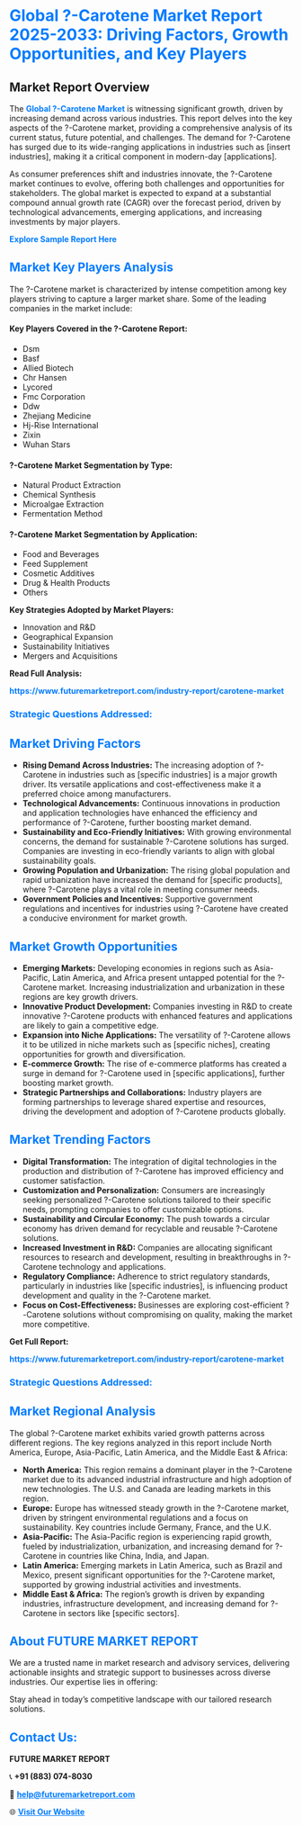 <h1 style="color: #007BFF;">Global ?-Carotene Market Report 2025-2033: Driving Factors, Growth Opportunities, and Key Players</h1>

<section id="overview">
<h2>Market Report Overview</h2>
<p>The <a href="https://www.futuremarketreport.com/industry-report/carotene-market" style="color: #007BFF; text-decoration: none;"><strong>Global ?-Carotene Market</strong></a> is witnessing significant growth, driven by increasing demand across various industries. This report delves into the key aspects of the ?-Carotene market, providing a comprehensive analysis of its current status, future potential, and challenges. The demand for ?-Carotene has surged due to its wide-ranging applications in industries such as [insert industries], making it a critical component in modern-day [applications].</p>
<p>As consumer preferences shift and industries innovate, the ?-Carotene market continues to evolve, offering both challenges and opportunities for stakeholders. The global market is expected to expand at a substantial compound annual growth rate (CAGR) over the forecast period, driven by technological advancements, emerging applications, and increasing investments by major players.</p>
</section>

<section id="overview">
<p><a href="https://www.futuremarketreport.com/request-sample/reportId=30262" style="color: #007BFF; text-decoration: none;"><strong>Explore Sample Report Here</strong></a></p>
</section>

<section id="key-players">
<h2 style="color: #007BFF;">Market Key Players Analysis</h2>
<p>The ?-Carotene market is characterized by intense competition among key players striving to capture a larger market share. Some of the leading companies in the market include:</p>
<h4>Key Players Covered in the ?-Carotene Report:</h4>
<ul><li>Dsm</li><li>Basf</li><li>Allied Biotech</li><li>Chr Hansen</li><li>Lycored</li><li>Fmc Corporation</li><li>Ddw</li><li>Zhejiang Medicine</li><li>Hj-Rise International</li><li>Zixin</li><li>Wuhan Stars</li></ul>
<h4>?-Carotene Market Segmentation by Type:</h4>
<ul><li>Natural Product Extraction</li><li>Chemical Synthesis</li><li>Microalgae Extraction</li><li>Fermentation Method</li></ul>

<h4>?-Carotene Market Segmentation by Application:</h4>
<ul><li>Food and Beverages</li><li>Feed Supplement</li><li>Cosmetic Additives</li><li>Drug &amp; Health Products</li><li>Others</li></ul>
<p><strong>Key Strategies Adopted by Market Players:</strong></p>
<ul>
<li>Innovation and R&D</li>
<li>Geographical Expansion</li>
<li>Sustainability Initiatives</li>
<li>Mergers and Acquisitions</li>
</ul>
</section>

<section>
<p><strong>Read Full Analysis: </strong></p><a href="https://www.futuremarketreport.com/industry-report/carotene-market" style="color: #007BFF; text-decoration: none;"><strong>https://www.futuremarketreport.com/industry-report/carotene-market</strong></a>
<h3 style="color: #007BFF;">Strategic Questions Addressed:</h3>
</section>

<section id="driving-factors">
<h2 style="color: #007BFF;">Market Driving Factors</h2>
<ul>
<li><strong>Rising Demand Across Industries:</strong> The increasing adoption of ?-Carotene in industries such as [specific industries] is a major growth driver. Its versatile applications and cost-effectiveness make it a preferred choice among manufacturers.</li>
<li><strong>Technological Advancements:</strong> Continuous innovations in production and application technologies have enhanced the efficiency and performance of ?-Carotene, further boosting market demand.</li>
<li><strong>Sustainability and Eco-Friendly Initiatives:</strong> With growing environmental concerns, the demand for sustainable ?-Carotene solutions has surged. Companies are investing in eco-friendly variants to align with global sustainability goals.</li>
<li><strong>Growing Population and Urbanization:</strong> The rising global population and rapid urbanization have increased the demand for [specific products], where ?-Carotene plays a vital role in meeting consumer needs.</li>
<li><strong>Government Policies and Incentives:</strong> Supportive government regulations and incentives for industries using ?-Carotene have created a conducive environment for market growth.</li>
</ul>
</section>

<section id="growth-opportunities">
<h2 style="color: #007BFF;">Market Growth Opportunities</h2>
<ul>
<li><strong>Emerging Markets:</strong> Developing economies in regions such as Asia-Pacific, Latin America, and Africa present untapped potential for the ?-Carotene market. Increasing industrialization and urbanization in these regions are key growth drivers.</li>
<li><strong>Innovative Product Development:</strong> Companies investing in R&D to create innovative ?-Carotene products with enhanced features and applications are likely to gain a competitive edge.</li>
<li><strong>Expansion into Niche Applications:</strong> The versatility of ?-Carotene allows it to be utilized in niche markets such as [specific niches], creating opportunities for growth and diversification.</li>
<li><strong>E-commerce Growth:</strong> The rise of e-commerce platforms has created a surge in demand for ?-Carotene used in [specific applications], further boosting market growth.</li>
<li><strong>Strategic Partnerships and Collaborations:</strong> Industry players are forming partnerships to leverage shared expertise and resources, driving the development and adoption of ?-Carotene products globally.</li>
</ul>
</section>

<section id="trending-factors">
<h2 style="color: #007BFF;">Market Trending Factors</h2>
<ul>
<li><strong>Digital Transformation:</strong> The integration of digital technologies in the production and distribution of ?-Carotene has improved efficiency and customer satisfaction.</li>
<li><strong>Customization and Personalization:</strong> Consumers are increasingly seeking personalized ?-Carotene solutions tailored to their specific needs, prompting companies to offer customizable options.</li>
<li><strong>Sustainability and Circular Economy:</strong> The push towards a circular economy has driven demand for recyclable and reusable ?-Carotene solutions.</li>
<li><strong>Increased Investment in R&D:</strong> Companies are allocating significant resources to research and development, resulting in breakthroughs in ?-Carotene technology and applications.</li>
<li><strong>Regulatory Compliance:</strong> Adherence to strict regulatory standards, particularly in industries like [specific industries], is influencing product development and quality in the ?-Carotene market.</li>
<li><strong>Focus on Cost-Effectiveness:</strong> Businesses are exploring cost-efficient ?-Carotene solutions without compromising on quality, making the market more competitive.</li>
</ul>
</section>

<section>
<p><strong>Get Full Report: </strong></p><a href="https://www.futuremarketreport.com/industry-report/carotene-market" style="color: #007BFF; text-decoration: none;"><strong>https://www.futuremarketreport.com/industry-report/carotene-market</strong></a>
<h3 style="color: #007BFF;">Strategic Questions Addressed:</h3>
</section>


<section id="regional-analysis">
<h2 style="color: #007BFF;">Market Regional Analysis</h2>
<p>The global ?-Carotene market exhibits varied growth patterns across different regions. The key regions analyzed in this report include North America, Europe, Asia-Pacific, Latin America, and the Middle East & Africa:</p>
<ul>
<li><strong>North America:</strong> This region remains a dominant player in the ?-Carotene market due to its advanced industrial infrastructure and high adoption of new technologies. The U.S. and Canada are leading markets in this region.</li>
<li><strong>Europe:</strong> Europe has witnessed steady growth in the ?-Carotene market, driven by stringent environmental regulations and a focus on sustainability. Key countries include Germany, France, and the U.K.</li>
<li><strong>Asia-Pacific:</strong> The Asia-Pacific region is experiencing rapid growth, fueled by industrialization, urbanization, and increasing demand for ?-Carotene in countries like China, India, and Japan.</li>
<li><strong>Latin America:</strong> Emerging markets in Latin America, such as Brazil and Mexico, present significant opportunities for the ?-Carotene market, supported by growing industrial activities and investments.</li>
<li><strong>Middle East & Africa:</strong> The region’s growth is driven by expanding industries, infrastructure development, and increasing demand for ?-Carotene in sectors like [specific sectors].</li>
</ul>
</section>

<footer>
<h2 style="color: #007BFF;">About FUTURE MARKET REPORT</h2>
<p>We are a trusted name in market research and advisory services, delivering actionable insights and strategic support to businesses across diverse industries. Our expertise lies in offering:</p>

<p>Stay ahead in today’s competitive landscape with our tailored research solutions.</p>

<h2 style="color: #007BFF;">Contact Us:</h2>
<p><strong>FUTURE MARKET REPORT</strong></p>
<p>📞 <strong>+91 (883) 074-8030</strong></p>
<p>📧 <strong><a href="mailto:help@futuremarketreport.com" style="color: #007BFF;">help@futuremarketreport.com</a></strong></p>
<p>🌐 <strong><a href="https://www.futuremarketreport.com/" style="color: #007BFF;">Visit Our Website</a></strong></p>
</footer>